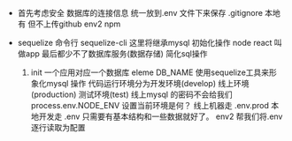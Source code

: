 - 首先考虑安全
    数据库的连接信息 统一放到.env 文件下来保存 .gitignore 本地有 但不上传github 
    env2 npm

- sequelize 命令行
    sequelize-cli 这里将继承mysql 初始化操作
    node react 叫做app 最后都少不了数据库服务(数据存储)
    简化sql操作
    1. init
    一个应用对应一个数据库 eleme DB_NAME
    使用sequelize工具来形象化mysql 操作
    代码运行环境分为开发环境(develop) 线上环境(production) 测试环境(test)
    线上mysql 的密码不会给我们
    process.env.NODE_ENV 设置当前环境是何？
    线上机器走 .env.prod
    本地开发走 .env  只需要有基本结构和一些数据就好了。
    env2 帮我们将.env 逐行读取为配置
